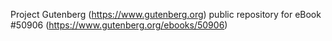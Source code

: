 Project Gutenberg (https://www.gutenberg.org) public repository for
eBook #50906 (https://www.gutenberg.org/ebooks/50906)
